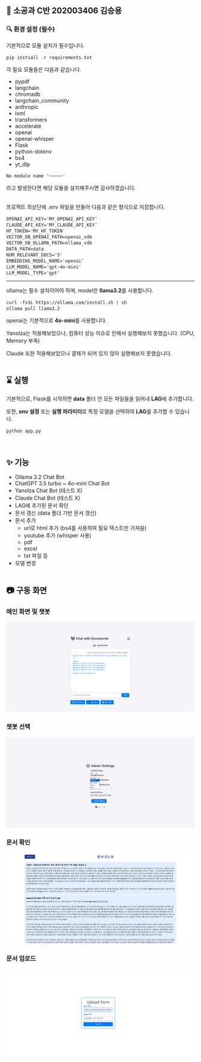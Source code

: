 ## 🙌 소공과 C반 202003406 김승용

### 🔍 환경 설정 (필수)
기본적으로 모듈 설치가 필수입니다.

```
pip instsall -r requirements.txt
```

각 필요 모듈들은 다음과 같습니다.
- pypdf
- langchain
- chromadb
- langchain_community
- anthropic
- lxml
- transformers
- accelerate
- openai
- openai-whisper
- Flask
- python-dotenv
- bs4
- yt_dlp


```
No module name '~~~~~'
```
라고 발생한다면 해당 모듈을 설치해주시면 감사하겠습니다.

<br />
프로젝트 최상단에 .env 파일을 만들어 다음과 같은 형식으로 저장합니다.

```
OPENAI_API_KEY='MY_OPENAI_API_KEY'
CLAUDE_API_KEY='MY_CLAUDE_API_KEY'
HF_TOKEN='MY_HF_TOKEN'
VECTOR_DB_OPENAI_PATH=openai_vdb
VECTOR_DB_OLLAMA_PATH=ollama_vdb
DATA_PATH=data
NUM_RELEVANT_DOCS='5'
EMBEDDING_MODEL_NAME='openai'
LLM_MODEL_NAME='gpt-4o-mini'
LLM_MODEL_TYPE='gpt'
```

---
ollama는 필수 설치이어야 하며, model은 **llama3.2**를 사용합니다.

```
curl -fsSL https://ollama.com/install.sh | sh
ollama pull llama3.2
```


openai는 기본적으로 **4o-mini**를 사용합니다.

Yanolza는 적용해보았으나, 컴퓨터 성능 이슈로 인해서 실행해보지 못했습니다. (CPU, Memory 부족)

Claude 또한 적용해보았으나 결제가 되어 있지 않아 실행해보지 못했습니다.
<br /><br />

## ⌛ 실행
기본적으로, Flask를 시작하면 **data** 폴더 안 모든 파일들을 읽어내 **LAG**에 추가합니다.

또한, **env 설정** 또는 **실행 파라미터**로 특정 모델을 선택하여 **LAG**를 추가할 수 있습니다.
```
python app.py
```
<br />

## ✨ 기능
- Ollama 3.2 Chat Bot
- ChatGPT 3.5 turbo ~ 4o-mini Chat Bot
- Yanolza Chat Bot (테스트 X)
- Claude Chat Bot (테스트 X)
- LAG에 추가된 문서 확인
- 문서 갱신 (data 폴더 기반 문서 갱신)
- 문서 추가
  - url로 html 추가 (bs4를 사용하여 필요 텍스트만 가져옴)
  - youtube 추가 (whisper 사용)
  - pdf
  - excel
  - txt 파일 등
- 모델 변경
<br /><br />

## 📷 구동 화면

### 메인 화면 및 챗봇
![image](https://github.com/seungyong/seoil-lag/blob/main/image/main.png)

### 챗봇 선택
![image](https://github.com/seungyong/seoil-lag/blob/main/image/chat_chage.png)

### 문서 확인
![image](https://github.com/seungyong/seoil-lag/blob/main/image/list.png)

### 문서 업로드
![image](https://github.com/seungyong/seoil-lag/blob/main/image/upload.png)
